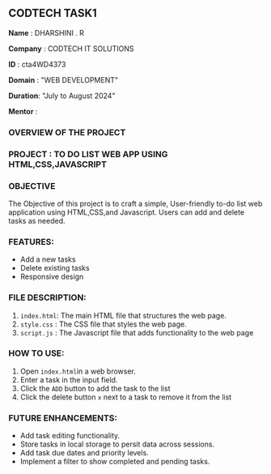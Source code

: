 ## CODTECH TASK1

**Name**    : DHARSHINI . R

**Company** : CODTECH IT SOLUTIONS

**ID**      : cta4WD4373

**Domain**  : "WEB DEVELOPMENT"

**Duration**: "July to August 2024"

**Mentor**  :  

### OVERVIEW OF THE PROJECT

### PROJECT : TO DO LIST WEB APP USING HTML,CSS,JAVASCRIPT

### OBJECTIVE
The Objective of this project is to craft a simple, User-friendly to-do list web application using HTML,CSS,and Javascript.
Users can add and delete tasks as needed. 

### FEATURES:
- Add a new tasks
- Delete existing tasks
- Responsive design
 
### FILE DESCRIPTION:
1. `index.html`: The main HTML file that structures the web page.
2. `style.css` :  The CSS file that styles the web page.
3. `script.js` :  The Javascript file that adds functionality to the web page

### HOW TO USE:
1.  Open `index.html`in a web browser.
2. Enter a task in the input field.
3. Click the `ADD` button to add the task to the list
4. Click the delete button `x` next to a task to remove it from the list

### FUTURE ENHANCEMENTS:
- Add task editing functionality.
- Store tasks in local storage to persit data across sessions.
- Add task due dates and priority levels.
- Implement a filter to show completed and pending tasks.

